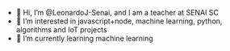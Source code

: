 - 👋 Hi, I’m @LeonardoJ-Senai, and I am a teacher at SENAI SC
- 👀 I’m interested in javascript+node, machine learning, python, algorithms and IoT projects
- 🌱 I’m currently learning machine learning

<!---
That's my work profile, here you can see some of my projects with my students!
--->
